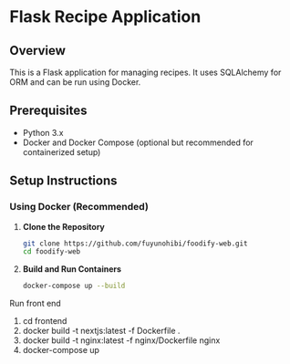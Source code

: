 # Flask Recipe Application

## Overview

This is a Flask application for managing recipes. It uses SQLAlchemy for ORM and can be run using Docker.

## Prerequisites

- Python 3.x
- Docker and Docker Compose (optional but recommended for containerized setup)

## Setup Instructions

### Using Docker (Recommended)

1. **Clone the Repository**

   ```sh
   git clone https://github.com/fuyunohibi/foodify-web.git
   cd foodify-web
   ```

2. **Build and Run Containers**

    ```sh
    docker-compose up --build
    ```


Run front end
1. cd frontend
2. docker build -t nextjs:latest -f Dockerfile .
3. docker build -t nginx:latest -f nginx/Dockerfile nginx
4. docker-compose up